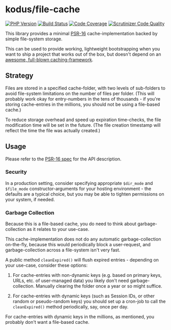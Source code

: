 kodus/file-cache
================

[![PHP Version](https://img.shields.io/badge/php-5.6%2B-blue.svg)](https://packagist.org/packages/kodus/file-cache)
[![Build Status](https://travis-ci.org/kodus/file-cache.svg?branch=master)](https://travis-ci.org/kodus/file-cache)
[![Code Coverage](https://scrutinizer-ci.com/g/kodus/file-cache/badges/coverage.png?b=master)](https://scrutinizer-ci.com/g/kodus/file-cache/?branch=master)
[![Scrutinizer Code Quality](https://scrutinizer-ci.com/g/kodus/file-cache/badges/quality-score.png?b=master)](https://scrutinizer-ci.com/g/kodus/file-cache/?branch=master)

This library provides a minimal [PSR-16](https://github.com/php-fig/fig-standards/blob/master/accepted/PSR-16-simple-cache.md)
cache-implementation backed by simple file-system storage.

This can be used to provide working, lightweight bootstrapping when you want to ship a project that works
out of the box, but doesn't depend on an [awesome, full-blown caching-framework](http://www.scrapbook.cash/).


## Strategy

Files are stored in a specified cache-folder, with two levels of sub-folders to avoid file-system limitations on
the number of files per folder. (This will probably work okay for entry-numbers in the tens of thousands - if you're
storing cache-entries in the millions, you should not be using a file-based cache.)

To reduce storage overhead and speed up expiration time-checks, the file modification time will be set in the future.
(The file creation timestamp will reflect the time the file was actually created.)

## Usage

Please refer to the [PSR-16 spec](https://packagist.org/packages/psr/simple-cache) for the API description.

### Security

In a production setting, consider specifying appropriate `$dir_mode` and `$file_mode` constructor-arguments for
your hosting environment - the defaults are a typical choice, but you may be able to tighten permissions on your
system, if needed.

### Garbage Collection

Because this is a file-based cache, you do need to think about garbage-collection as it relates to your use-case.

This cache-implementation does not do any automatic garbage-collection on-the-fly, because this would periodically
block a user-request, and garbage-collection across a file-system isn't very fast.

A public method `cleanExpired()` will flush expired entries - depending on your use-case, consider these options:

  1. For cache-entries with non-dynamic keys (e.g. based on primary keys, URLs, etc. of user-managed
     data) you likely don't need garbage-collection. Manually clearing the folder once a year or so might suffice.

  2. For cache-entries with dynamic keys (such as Session IDs, or other random or pseudo-random keys) you should
     set up a cron-job to call the `cleanExpired()` method periodically, say, once per day.

For cache-entries with dynamic keys in the millions, as mentioned, you probably don't want a file-based cache.
